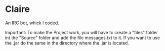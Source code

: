 Claire
======

An IRC bot, whick I coded.

Important: To make the Project work, you will have to create a "files" folder int the "Source" folder and add the file messages.txt to it. If you want to use the .jar do the same in the directory where the .jar is located.

